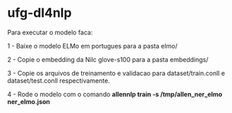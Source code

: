 # ufg-dl4nlp

Para executar o modelo faca:

1 - Baixe o modelo ELMo em portugues para a pasta elmo/

2 - Copie o embedding da Nilc glove-s100 para a pasta embeddings/

3 - Copie os arquivos de treinamento e validacao para dataset/train.conll e dataset/test.conll respectivamente.

4 - Rode o modelo com o comando **allennlp train -s /tmp/allen_ner_elmo ner_elmo.json**
